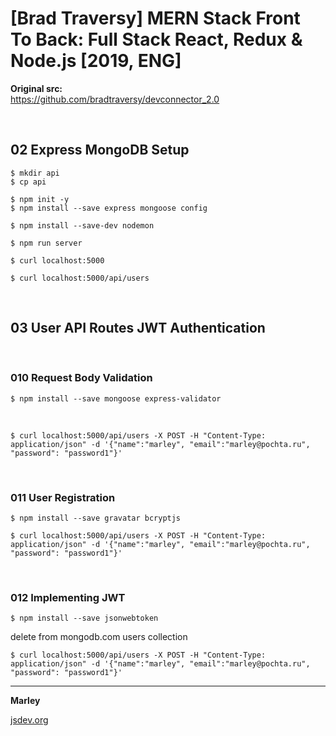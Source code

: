 # [Brad Traversy] MERN Stack Front To Back: Full Stack React, Redux &amp; Node.js [2019, ENG]

**Original src:**  
https://github.com/bradtraversy/devconnector_2.0

<br/>

## 02 Express MongoDB Setup

    $ mkdir api
    $ cp api

    $ npm init -y
    $ npm install --save express mongoose config

    $ npm install --save-dev nodemon

    $ npm run server

    $ curl localhost:5000

    $ curl localhost:5000/api/users

<br/>

## 03 User API Routes JWT Authentication
 
<br/>

### 010 Request  Body Validation

    $ npm install --save mongoose express-validator

<br/>

    $ curl localhost:5000/api/users -X POST -H "Content-Type: application/json" -d '{"name":"marley", "email":"marley@pochta.ru", "password": "password1"}'

<br/>

### 011 User Registration

    $ npm install --save gravatar bcryptjs

    $ curl localhost:5000/api/users -X POST -H "Content-Type: application/json" -d '{"name":"marley", "email":"marley@pochta.ru", "password": "password1"}'

<br/>

### 012 Implementing JWT

    $ npm install --save jsonwebtoken

delete from mongodb.com users collection

    $ curl localhost:5000/api/users -X POST -H "Content-Type: application/json" -d '{"name":"marley", "email":"marley@pochta.ru", "password": "password1"}'





---

**Marley**

<a href="https://jsdev.org">jsdev.org</a>
